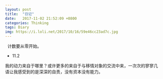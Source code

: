 ```yaml
---
layout: post
title:  "日记"
date:   2017-11-02 21:52:09 +0800
categories: Thinking
tags: Diary
img: https://i.loli.net/2017/10/16/59e46cc23ad7c.jpg
---
```

 
计数要从零开始。

- 11.2

我的动力来自于哪里？或许更多的来自于与移情对象的交流中来，一次次的寥寥几语让我感受到的是深深的自责，没有资本没有能力。
